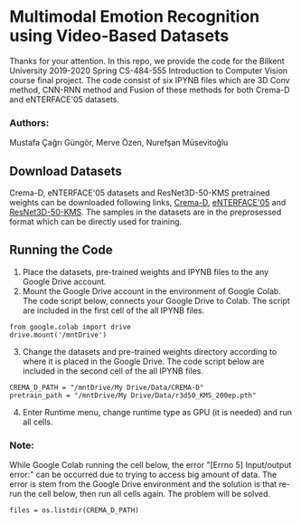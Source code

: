 # Multimodal Emotion Recognition using Video-Based Datasets
Thanks for your attention. In this repo, we provide the code for the Bilkent University 2019-2020 Spring CS-484-555 Introduction to Computer Vision course final project. The code consist of six IPYNB files which are 3D Conv method, CNN-RNN method and Fusion of these methods for both Crema-D and eNTERFACE'05 datasets.
### Authors:
Mustafa Çağrı Güngör,
Merve Özen,
Nurefşan Müsevitoğlu

## Download Datasets
Crema-D, eNTERFACE'05 datasets and ResNet3D-50-KMS pretrained weights can be downloaded following links, [Crema-D](https://drive.google.com/drive/folders/15fLaAmJnFEaUpx0pqikQqptg5dAkT0QX?usp=sharing), [eNTERFACE'05](https://drive.google.com/drive/folders/1PG9XDSpjduN5ygghUH078XvVoxiB2n0e?usp=sharing) and [ResNet3D-50-KMS](https://drive.google.com/file/d/1Z1agO6kKkMr-RcQz3DTptOORrqma1dQd/view). The samples in the datasets are in the preprosessed format which can be directly used for training.

## Running the Code
1. Place the datasets, pre-trained weights and IPYNB files to the any Google Drive account.
2. Mount the Google Drive account in the environment of Google Colab. The code script below, connects your Google Drive to Colab. The script are included in the first cell of the all IPYNB files.
```
from google.colab import drive 
drive.mount('/mntDrive')
```
3. Change the datasets and pre-trained weights directory according to where it is placed in the Google Drive. The code script below are included in the second cell of the all IPYNB files. 
```
CREMA_D_PATH = "/mntDrive/My Drive/Data/CREMA-D"
pretrain_path = "/mntDrive/My Drive/Data/r3d50_KMS_200ep.pth"
```
4. Enter Runtime menu, change runtime type as GPU (it is needed) and run all cells.
### Note:
While Google Colab running the cell below, the error "[Errno 5] Input/output error:" can be occurred due to trying to access big amount of data. The error is stem from the Google Drive environment and the solution is that re-run the cell below, then run all cells again. The problem will be solved.
```
files = os.listdir(CREMA_D_PATH)
```

